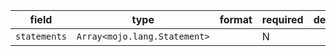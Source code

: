 | field | type | format | required | default | description |
|---|---|---|---|---|---|
| `statements` | `Array<mojo.lang.Statement>` |  | N |  |
